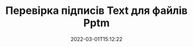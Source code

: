 ---
############################# Static ############################
layout: "auto-gen-signature"
date: 2022-03-01T15:12:22
draft: false
operation: Verify
signaturetype: Text
fileformat: Pptm
productName: .NET
lang: uk
productCode: net
otherformats: pdf doc docx docm dot dotm dotx odt ott rtf xls xlsx xlsm xlsb csv ods ots xltx xltm ppt pptx pps ppsx odp otp potx potm pptm ppsm
breadcrumb: Put Text signature on Pptm for C#

############################# Head ############################
head_title: "Перевірка підписів Text для файлів Pptm через C#"
head_description: "Використовуйте лише кілька рядків коду .NET, щоб перевірити документи Pptm та їхні підписи Text."

############################# Header ############################
title: "Перевірка підписів Text для файлів Pptm"
description: "API для .NET надає можливість перевіряти підписи Text у документах Pptm. Перевірку електронних підписів у ваших документах Pptm можна виконати швидко та легко."
bg_image: "https://cms.admin.containerize.com/templates/aspose/App_Themes/V3/images/bg/header1.png"
bg_overlay: false
button:
    enable: true

############################# SubMenu ############################
submenu:
    enable: true

    left:
        img_alt: "GroupDocs.Signature for .NET"
        image: "https://cms.admin.containerize.com/templates/groupdocs/images/product-logos/90x90-noborder/groupdocs-signature-net.png"
        product: "GroupDocs.Signature"
        platform: ".NET"



############################# About ############################
about:
    enable: true
    title: "Відкрийте для себе нові функції API GroupDocs.Signature for .NET"
    content: |
        [GroupDocs.Signature for .NET](https://products.groupdocs.com/signature/net/) API надає широкий спектр способів обробки багатьох форматів документів за допомогою електронних підписів. Підтримується багато типів цифрових підписів, таких як тексти, зображення, цифрові сертифікати, штрих-коди, QR-коди, штампи або метадані. Клієнти можуть додавати, видаляти, редагувати, перевіряти або шукати цифрові підписи в PDF-файлах, документах MS Word, робочих книгах MS Excel, презентаціях MS PowerPoint, файлах Adobe Photoshop і різних форматах зображень. Доступна вражаюча кількість додаткових функцій і налаштувань.
    

############################# Steps ############################
steps:
    enable: true
    title_left: "Як перевірити підписи Text у вашому документі Pptm"
    content_left: |
        [GroupDocs.Signature for .NET](https://products.groupdocs.com/signature/net/) містить такі корисні функції, як перевірка підписів Text, розміщених у документах Pptm. Скористайтеся цією можливістю без впровадження додаткового коду.
        
        * По-перше, створіть екземпляр класу підпису, надавши як шлях параметра конструктора до документа, який має бути перевірений.
        * По-друге, створіть новий об’єкт VerifyOptions і налаштуйте всі необхідні властивості.
        * Нарешті, викликайте метод Verify об’єкта Signature, передаючи екземпляр VerifyOptions.
        * Потім обробіть результати перевірки.

    title_right: "Системні вимоги"
    content_right: |
        GroupDocs.Signature for .NET підтримуються на всіх основних платформах і операційних системах. Перш ніж виконувати наведений нижче код, переконайтеся, що у вашій системі встановлено такі передумови.

        * Операційні системи: Microsoft Windows, Linux, MacOS
        * Середовища розробки: Microsoft Visual Studio, Xamarin, MonoDevelop
        * Frameworks: .NET Framework, .NET Standard, .NET Core, Mono
        * Завантажте останню версію GroupDocs.Signature for .NET з [Nuget](https://www.nuget.org/packages/groupdocs.signature)
         
    code: |
        ```csharp    
                
        // Set up input Pptm file
        string filePath = "input.pptm";

        // Instantiate Signature for input file
        using (GroupDocs.Signature.Signature signature = new GroupDocs.Signature.Signature(filePath))
        {
                //Provide verification options
                TextVerifyOptions options = new TextVerifyOptions()
                {
                    // Process all pages 
                    AllPages = true,
                    // set up text match type
                    MatchType = TextMatchType.Exact,
                    // specify text pattern to search
                    Text = "Very important signature",
                };

                // Verify document signatures
                VerificationResult result = signature.Verify(options);

                //process result
                if (result.IsValid)
                {
                    //..
                }
        }

        ```

############################# Demos ############################
demos:
    enable: true
    title: "Підписання за допомогою підписів Text Демо"
    content: |
       Додайте різні електронні підписи до файлу Pptm просто зараз, відвідавши веб-сайт [GroupDocs.Signature App](https://products.groupdocs.app/signature/family).          

############################# More Formats ############################
more_formats:
    enable: true
    title: "Перевірте інші підписи Text за допомогою C#"
    content: |
        "Перевірка електронного підпису в різних документах. Перевірте якість підписів у популярних форматах файлів, як показано нижче."
    format: 
       
       
back_to_top:
    enable: true
---